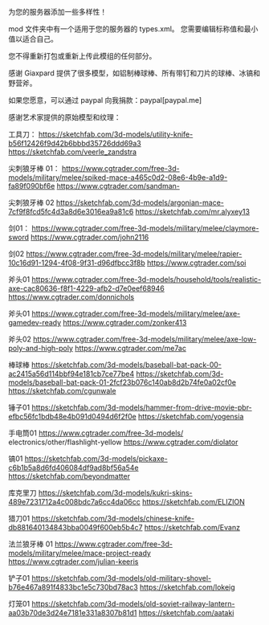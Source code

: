 为您的服务器添加一些多样性！

mod 文件夹中有一个适用于您的服务器的 types.xml。 您需要编辑标称值和最小值以适合自己。

您不得重新打包或重新上传此模组的任何部分。

感谢 Giaxpard 提供了很多模型，如铝制棒球棒、所有带钉和刀片的球棒、冰镐和野营斧。

如果您愿意，可以通过 paypal 向我捐款：paypal[paypal.me]

感谢艺术家提供的原始模型和纹理：

工具刀：
https://sketchfab.com/3d-models/utility-knife-b56f12426f9d42b6bbbd35726ddd69a3
https://sketchfab.com/veerle_zandstra

尖刺狼牙棒 01：
https://www.cgtrader.com/free-3d-models/military/melee/spiked-mace-a465c0d2-08e6-4b9e-a1d9-fa89f090bf6e
https://www.cgtrader.com/sandman-

尖刺狼牙棒 02
https://sketchfab.com/3d-models/argonian-mace-7cf9f8fcd5fc4d3a8d6e3016ea9a81c6
https://sketchfab.com/mr.alyxey13

剑01：
https://www.cgtrader.com/free-3d-models/military/melee/claymore-sword
https://www.cgtrader.com/john2116

剑02
https://www.cgtrader.com/free-3d-models/military/melee/rapier-10c16d91-1294-4f08-9f31-d96dfbcc3f8b
https://www.cgtrader.com/soi

斧头01
https://www.cgtrader.com/free-3d-models/household/tools/realistic-axe-cac80636-f8f1-4229-afb2-d7e0eef68946
https://www.cgtrader.com/donnichols

斧头01
https://www.cgtrader.com/free-3d-models/military/melee/axe-gamedev-ready
https://www.cgtrader.com/zonker413

斧头02
https://www.cgtrader.com/free-3d-models/military/melee/axe-low-poly-and-high-poly
https://www.cgtrader.com/me7ac

棒球棒
https://sketchfab.com/3d-models/baseball-bat-pack-00-ac2415a56d114bbf94e181cb7ce77be4
https://sketchfab.com/3d-models/baseball-bat-pack-01-2fcf23b076c140ab8d2b74fe0a02cf0e
https://sketchfab.com/cgunwale

锤子01
https://sketchfab.com/3d-models/hammer-from-drive-movie-pbr-efbc56fc1bdb48e4b091d0494d6f2f0e
https://sketchfab.com/yogensia

手电筒01
https://www.cgtrader.com/free-3d-models/ electronics/other/flashlight-yellow
https://www.cgtrader.com/diolator

镐01
https://sketchfab.com/3d-models/pickaxe-c6b1b5a8d6fd406084df9ad8bf56a54e
https://sketchfab.com/beyondmatter

库克里刀
https://sketchfab.com/3d-models/kukri-skins-489e7231712a4c008bdc7a6cc4da06cc
https://sketchfab.com/ELIZION

猎刀01
https://sketchfab.com/3d-models/chinese-knife-db881640134843bba0049f600eb5b4c7
https://sketchfab.com/Evanz

法兰狼牙棒 01
https://www.cgtrader.com/free-3d-models/military/melee/mace-project-ready
https://www.cgtrader.com/julian-keeris

铲子01
https://sketchfab.com/3d-models/old-military-shovel-b76e467a891f4833bc1e5c730bd78ac3
https://sketchfab.com/lokeig

灯笼01
https://sketchfab.com/3d-models/old-soviet-railway-lantern-aa03b70de3d24e7181e331a8307b81d1
https://sketchfab.com/aataki